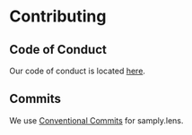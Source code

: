 # Contributing

## Code of Conduct

Our code of conduct is located [here](https://github.com/samply/manifest).

## Commits

We use [Conventional Commits](https://www.conventionalcommits.org/en/v1.0.0-beta.4/) for samply.lens. 